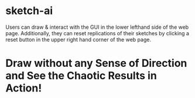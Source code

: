 # sketch-ai
Users can draw & interact with the GUI in the lower lefthand side of the web page. Additionally, they can reset replications of their sketches by clicking a reset button in the upper right hand corner of the web page.

# Draw without any Sense of Direction and See the Chaotic Results in Action!

<a src='//gifs.com/embed/replicating-chaos-nxWJBP' frameborder='0' scrolling='no' width='1278px' height='720px' style='-webkit-backface-visibility: hidden;-webkit-transform: scale(1);' ></a>
